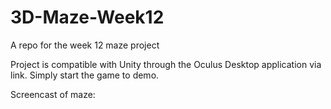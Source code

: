 # 3D-Maze-Week12
A repo for the week 12 maze project

Project is compatible with Unity through the Oculus Desktop application via link. Simply start the game to demo.

Screencast of maze:
